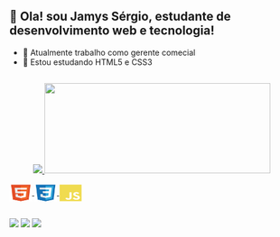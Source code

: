 ##  👋 Ola! sou Jamys Sérgio, estudante de desenvolvimento web e tecnologia!

- 🔭 Atualmente trabalho como gerente comecial
- 🌱 Estou estudando HTML5 e CSS3

##

<div align="center">
  <a href="https://github.com/jamyssergio">
  <img height="160em"  src="https://github-readme-stats.vercel.app/api?username=jamyssergio&show_icons=true&theme=dark&include_all_commits=true&count_private=true"/>
  <img height="160em" width="400em" src="https://github-readme-stats.vercel.app/api/top-langs/?username=jamyssergio&layout=compact&langs_count=7&theme=dark"/>
</div>

<div style="display: inline_block"><br>
  <img align="center" alt="jamys-HTML" height="30" width="40" src="https://raw.githubusercontent.com/devicons/devicon/master/icons/html5/html5-original.svg">
  <img align="center" alt="jamys-CSS" height="30" width="40" src="https://raw.githubusercontent.com/devicons/devicon/master/icons/css3/css3-original.svg">
    <img align="center" alt="jamys-Js" height="30" width="40" src="https://raw.githubusercontent.com/devicons/devicon/master/icons/javascript/javascript-plain.svg">
    
</div>
  
##
  
<div> 
  <a href="https://instagram.com/jamyssergio" target="_blank"><img src="https://img.shields.io/badge/-Instagram-%23E4405F?style=for-the-badge&logo=instagram&logoColor=white" target="_blank"></a>
  <a href = "mailto:jamys2010@gmail.com"><img src="https://img.shields.io/badge/-Gmail-%23333?style=for-the-badge&logo=gmail&logoColor=white" target="_blank"></a>
  <a href="https://br.linkedin.com/in/jamys-sergi-76256094" target="_blank"><img src="https://img.shields.io/badge/-LinkedIn-%230077B5?style=for-the-badge&logo=linkedin&logoColor=white" target="_blank"></a> 
  
</div>
